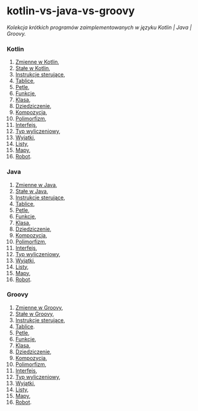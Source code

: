 # kotlin-vs-java-vs-groovy
_Kolekcja krótkich programów zaimplementowanych w języku Kotlin | Java | Groovy._

### Kotlin

01. [Zmienne w Kotlin](./kotlin/KotlinExample01.kt),
02. [Stałe w Kotlin](./kotlin/KotlinExample02.kt),
03. [Instrukcje sterujące](./kotlin/KotlinExample03.kt),
04. [Tablice](./kotlin/KotlinExample04.kt),
05. [Pętle](./kotlin/KotlinExample05.kt),
06. [Funkcje](./kotlin/KotlinExample06.kt),
07. [Klasa](./kotlin/KotlinExample07.kt),
08. [Dziedziczenie](./kotlin/KotlinExample08.kt),
09. [Kompozycja](./kotlin/KotlinExample09.kt),
10. [Polimorfizm](./kotlin/KotlinExample10.kt),
11. [Interfejs](./kotlin/KotlinExample11.kt),
12. [Typ wyliczeniowy](./kotlin/KotlinExample12.kt),
13. [Wyjątki](./kotlin/KotlinExample13.kt),
14. [Listy](./kotlin/KotlinExample14.kt),
15. [Mapy](./kotlin/KotlinExample15.kt),
16. [Robot](./kotlin/Robot.kt).

### Java

01. [Zmienne w Java](./java/JavaExample01.java),
02. [Stałe w Java](./java/JavaExample02.java),
03. [Instrukcje sterujące](./java/JavaExample03.java),
04. [Tablice](./java/JavaExample04.java),
05. [Pętle](./java/JavaExample05.java),
06. [Funkcje](./java/JavaExample06.java),
07. [Klasa](./java/JavaExample07.java),
08. [Dziedziczenie](./java/JavaExample08.java),
09. [Kompozycja](./java/JavaExample09.java),
10. [Polimorfizm](./java/JavaExample10.java),
11. [Interfejs](./java/JavaExample11.java),
12. [Typ wyliczeniowy](./java/JavaExample12.java),
13. [Wyjątki](./java/JavaExample13.java),
14. [Listy](./java/JavaExample14.java),
15. [Mapy](./java/JavaExample15.java),
16. [Robot](./java/Robot.java).

### Groovy

01. [Zmienne w Groovy](./groovy/GroovyExample01.groovy),
02. [Stałe w Groovy](./groovy/GroovyExample02.groovy),
03. [Instrukcje sterujące](./groovy/GroovyExample03.groovy),
04. [Tablice](./groovy/GroovyExample04.groovy).
05. [Pętle](./groovy/GroovyExample05.groovy),
06. [Funkcje](./groovy/GroovyExample06.groovy),
07. [Klasa](./groovy/GroovyExample07.groovy),
08. [Dziedziczenie](./groovy/GroovyExample08.groovy),
09. [Kompozycja](./groovy/GroovyExample09.groovy),
10. [Polimorfizm](./groovy/GroovyExample10.groovy),
11. [Interfejs](./groovy/GroovyExample11.groovy),
12. [Typ wyliczeniowy](./groovy/GroovyExample12.groovy),
13. [Wyjątki](./groovy/GroovyExample13.groovy),
14. [Listy](./groovy/GroovyExample14.groovy),
15. [Mapy](./groovy/GroovyExample15.groovy),
16. [Robot](./groovy/Robot.groovy).
